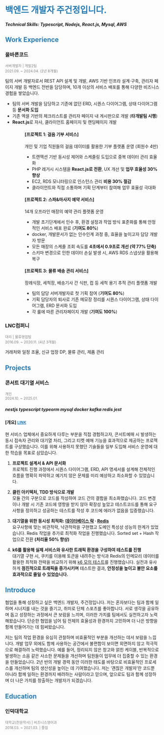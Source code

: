 <h1 style="color:#267CB9">백엔드 개발자 주건정입니다.</h2>

##### Technical Skills: Typescript, Nodejs, React.js, Mysql, AWS

<h2 style="color:#267CB9">Work Experience</h2>

### 올바른코드

<sub><span style="color:gray;">서버개발자 | 개발2팀</span></sub>  
<sub><span style="color:gray;">2021.09. ~ 2024.04. (2년 8개월)</span></sub>

팀의 서버 개발자로서 REST API 설계 및 개발, AWS 기반 인프라 설계·구축, 관리자 페이지 개발 등 백엔드 전반을 담당하며, 10개 이상의 서비스 배포를 통해 다양한 비즈니스 경험을 쌓았습니다.

- 팀의 서버 개발을 담당하고 기존에 없던 ERD, 시퀀스 다이어그램, 상태 다이어그램 등 **문서화 도입**
- 기존 엑셀 기반의 체크리스트를 관리자 페이지 내 게시판으로 개발 (**타개발팀 시행**)
- **React.js**로 자사, 클라이언트 홈페이지 및 랜딩페이지 개발
  <br/>

<div style="margin-left: 4rem">

  <h4>[프로젝트 1: 걸음 기부 서비스]</h4>

  <p>개인 및 기업 직원들의 걸음 데이터를 활용한 기부 플랫폼 운영 (회원수 4만)</p>
  <ul>
    <li>트랜잭션 기반 동시성 제어와 스케줄링 도입으로 중복 데이터 관리 효율화</li>
    <li>PHP 레거시 시스템을 <strong>React.js로 전환</strong>, UX 개선 및 <strong>업무 효율성 30% 향상</strong></li>
    <li>EC2, RDS 모니터링으로 인스턴스 관리 <strong>비용 30% 절감</strong></li>
    <li>클라이언트와 직접 소통하며 기획 단계부터 참여해 업무 효율성 극대화</li>
  </ul>

  <h4>[프로젝트 2: 스파&마사지 예약 서비스]</h4>

  <p>14개 오프라인 매장의 예약 관리 플랫폼 운영</p>
  <ul>
    <li>개발 초기단계에서 인수 후, 환경 설정과 작업 방식 표준화를 통해 안정적인 서비스 배포 완료 (<strong>기여도 80%</strong>)</li>
    <li>docker, 개발문서가 없는 인수인계 과정 중, 효율을 높이고자 담당 개발자 방문</li>
    <li>모든 매장의 스케줄 조회 속도를 <strong>4초에서 0.9초로 개선 (약 77% 단축)</strong></li>
    <li>스키마 변경으로 인한 데이터 손실 발생 시, AWS RDS 스냅샷을 활용해 복구</li>
  </ul>

  <h4>[프로젝트 3: 물류 배송 관리 서비스]</h4>

  <p>장례식장, 세척장, 배송기사 간 식판, 컵 등 세척 용기 추적 관리 플랫폼 개발</p>
  <ul>
    <li>팀의 담당 서버개발자로 첫 기획 참여 (<strong>기여도 80%</strong>)</li>
    <li>기획 담당자의 퇴사로 기존 메모장 정리를 시퀀스 다이어그램, 상태 다이어그램, ERD 문서화 도입</li>
    <li>각 룰에 따른 관리자페이지 개발 (<strong>기여도 100%</strong>)</li>
  </ul>

</div>

<!-- <hr style="border: 0.1px solid #cccc;" /> -->

### LNC컴퍼니

<sub><span style="color:gray;">대리 | 물류영업팀</span></sub>  
<sub><span style="color:gray;">2016.09. ~ 2020.11. (4년 3개월)</span></sub>

거래처와 일정 조율, 신규 업장 DP, 물류 관리, 제품 관리

<h2 style="color:#267CB9">Projects</h2>

### 콘서트 대기열 서비스

<sub><span style="color:gray;">개인</span></sub>  
<sub><span style="color:gray;">2024.10. ~ 2025.01.</span></sub>

##### nestjs typescript typeorm mysql docker kafka redis jest

<h4>[개요] <a href="https://github.com/JuGeonjeong/hhp-concert" target="_blank" style="font-size: 0.9em; color: #267CB9;">LINK</a></h4>

현 서비스 업체에서 중요하게 다루는 부분을 직접 경험하고자, 콘서트예매 시 발생하는 동시 접속자 관리와 대기열 처리, 그리고 티켓 예매 기능을 효과적으로 제공하는 프로젝트를 구상했습니다. 이를 위해 사용하지 못했던 기술들을 일부 도입해 서비스 운영에 대한 학습을 목표로 삼았습니다.

1. **프로젝트 설계서 & API 문서화**  
   프로젝트 진행 과정에서 시퀀스 다이어그램, ERD, API 명세서를 설계해 전체적인 흐름을 명확히 파악하고 예기치 않은 문제를 미리 예상하고 최소화할 수 있었습니다.

2. **클린 아키텍처, TDD 방식으로 개발**  
   모듈 간의 구분으로 코드를 작성하여 코드 간의 결합을 최소화했습니다. 코드 변경이나 개발 시 기존 코드에 영향을 받지 않아 확장성 높았고 테스트코드를 통해 요구사항을 정의하고 성공하는 테스트를 작성 후 코드에 에러가 없음을 입증했습니다.

3. **대기열을 위한 동시성 최적화: [데이터베이스 락](https://github.com/JuGeonjeong/hhp-concert/blob/main/doc/report/lock.report.md) · [Redis](https://github.com/JuGeonjeong/hhp-concert/blob/main/doc/report/redis.report.md)**  
   요구사항에 맞는 비관적락, 낙관적락을 구현했고 도메인 특성상 성능의 한계가 있었습니다. Redis 작업을 추가로 최적화 작업을 진행했습니다. Sorted set + Hash 작업으로 전환 **(처리율 50% 향상)**

4. **k6를 활용해 실제 서비스와 유사한 트래픽 환경을 구성하여 테스트를 진행**  
   대기열 구현 시, 쿠키를 이용해 토큰을 내려주는 방식과 Redis의 인메모리 데이터를 활용한 최적화 전략을 비교하기 위해 [k6 모의 테스트](https://github.com/JuGeonjeong/hhp-concert/blob/main/doc/report/k6.test.md)를 진행했습니다. 실전과 유사하게 **점진적으로 트래픽을 증가시키며** 테스트한 결과, **안정성을 높이고 불안 요소를 효과적으로 줄일 수 있었습니다.**

<h2 style="color:#267CB9">Introduce</h2>
협업을 통해 성장하고 싶은 백엔드 개발자, 주건정입니다. 저는 혼자보다는 팀과 함께 일하며 시너지를 내는 것을 즐기고, 취미로 단체 스포츠를 좋아합니다. 서로 생각을 공유하며 돕고 성장하는 과정에서 큰 보람을 느끼며, 이러한 가치를 팀에서도 실천하고자 노력해왔습니다. 단순한 협업을 넘어 팀 전체의 효율성과 환경까지 고민하며 더 나은 방향을 함께 만들어가는 데 힘써왔습니다.

저는 팀의 작업 환경을 유심히 관찰하며 비효율적인 부분을 개선하는 데서 보람을 느낍니다. 개발 업무 외에도 함께 사용하는 공간에서 불편함이 보이면 외면하지 않고 적극적으로 해결하려 노력했습니다. 예를 들어, 정리되지 않은 창고와 얽힌 케이블, 반복적으로 발생하는 소음 같은 사소한 문제들을 개선하며 팀원들이 업무에 더 집중할 수 있는 환경을 만들었습니다. 2년 반의 개발 경력 동안 이러한 태도를 바탕으로 비효율적인 프로세스를 개선하며 팀의 생산성을 높이는 데 기여했습니다. 저는 ‘괜찮은 개발자’란 코드뿐 아니라 함께 일하는 환경까지 배려하는 사람이라고 믿으며, 앞으로도 팀과 함께 성장하며 더 나은 가치를 창출하는 개발자가 되겠습니다.

<h2 style="color:#267CB9">Education</h2>

### 인덕대학교

<sub><span style="color:gray;">대학교(전문학사) | 비즈니스영어과</span></sub>  
<sub><span style="color:gray;">2018.03. ~ 2021.03. | 졸업</span></sub>
